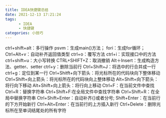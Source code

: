 ```yaml
---
title: IDEA快捷键总结
date: 2021-12-13 17:21:24
tags:
      - IDEA
      - 快捷键
categories: 小技巧
---
```


ctrl+shift+alt：多行操作
psvm：生成main()方法；
fori：生成for循环；
Ctrl+Alt+v：自动补齐返回值类型
ctrl+o：覆写方法
ctrl+i：实现接口中的方法
ctrl+shift+u：大小写转换
CTRL+SHIFT+Z：取消撤销
Alt＋Insert：生成构造方法、getter、setter
ctrl+y：删除当前行
Ctrl+Shift+J：将选中的行合并成一行
ctrl+g：定位到某一行
Ctrl+Shitft+向下箭头：将光标所在的代码块向下整体移动
Ctrl+Shift+向上箭头：将光标所在的代码块向上整体移动
Alt+Shift+向下箭头：将行向下移动
Alt+Shift+向上箭头：将行向上移动
Ctrl+F：在当前文件中查找
Ctrl+R：替换字符串
Ctrl+Shift+F:在全局文件中查找字符串
Ctrl+Shift+R：在全局中替换字符串
Ctrl+Shift+Enter：自动补齐{}或者分号;
Shift+Enter：在当前行的下方开始新行
Ctrl+Alt+Enter：在当前行的上方插入新行
Ctrl+Delete：删除光标所在至单词结尾处的所有字符
